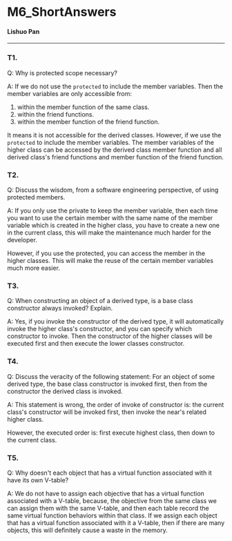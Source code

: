 # M6_ShortAnswers

#### Lishuo Pan

---

### T1.

Q: Why is protected scope necessary?

A: If we do not use the `protected` to include the member variables. Then the member variables are only accessible from:

1. within the member function of the same class. 
2. within the friend functions.
3. within the member function of the friend function.

It means it is not accessible for the derived classes. However, if we use the `protected` to include the member variables. The member variables of the higher class can be accessed by the derived class member function and all derived class's friend functions and member function of the friend function.

### T2.

Q: Discuss the wisdom, from a software engineering perspective, of using protected members.

A: If you only use the private to keep the member variable, then each time you want to use the certain member with the same name of the member variable which is created in the higher class, you have to create a new one in the current class, this will make the maintenance much harder for the developer.

However, if you use the protected, you can access the member in the higher classes. This will make the reuse of the certain member variables much more easier.

### T3.

Q: When constructing an object of a derived type, is a base class constructor always invoked? Explain.

A: Yes, if you invoke the constructor of the derived type, it will automatically invoke the higher class's constructor, and you can specify which constructor to invoke. Then the constructor of the higher classes will be executed first and then execute the lower classes constructor.

### T4.

Q: Discuss the veracity of the following statement: For an object of some derived type, the base class constructor is invoked first, then from the constructor the derived class is invoked.

A: This statement is wrong, the order of invoke of constructor is: the current class's constructor will be invoked first, then invoke the near's related higher class.

However, the executed order is: first execute highest class, then down to the current class.

### T5.

Q: Why doesn't each object that has a virtual function associated with it have its own V-table?

A: We do not have to assign each objective that has a virtual function associated with a V-table, because, the objective from the same class we can assign them with the same V-table, and then each table record the same virtual function behaviors within that class. If we assign each object that has a virtual function associated with it a V-table, then if there are many objects, this will definitely cause a waste in the memory.